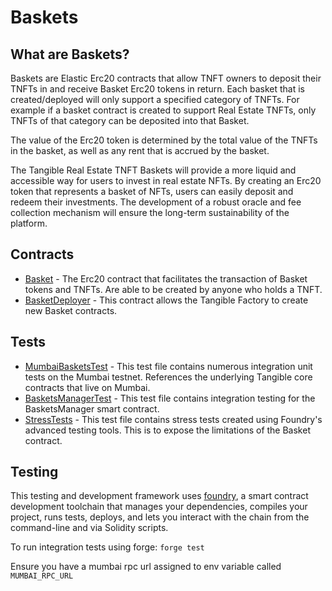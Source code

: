# Baskets

## What are Baskets?

Baskets are Elastic Erc20 contracts that allow TNFT owners to deposit their TNFTs in and receive Basket Erc20 tokens in return. Each basket that is created/deployed will only support a specified category of TNFTs. For example if a basket contract is created to support Real Estate TNFTs, only TNFTs of that category can be deposited into that Basket. 

The value of the Erc20 token is determined by the total value of the TNFTs in the basket, as well as any rent that is accrued by the basket.

The Tangible Real Estate TNFT Baskets will provide a more liquid and accessible way for users to invest in real estate NFTs. By creating an Erc20 token that represents a basket of NFTs, users can easily deposit and redeem their investments. The development of a robust oracle and fee collection mechanism will ensure the long-term sustainability of the platform.

## Contracts

- [Basket](./src/Baskets.sol) - The Erc20 contract that facilitates the transaction of Basket tokens and TNFTs. Are able to be created by anyone who holds a TNFT.
- [BasketDeployer](./src/BasketsDeployer.sol) - This contract allows the Tangible Factory to create new Basket contracts.

## Tests

- [MumbaiBasketsTest](./src/Baskets.t.sol) - This test file contains numerous integration unit tests on the Mumbai testnet. References the underlying Tangible core contracts that live on Mumbai.
- [BasketsManagerTest](./src/BasketsManager.t.sol) - This test file contains integration testing for the BasketsManager smart contract.
- [StressTests](./src/BasketsStressTests.t.sol) - This test file contains stress tests created using Foundry's advanced testing tools. This is to expose the limitations of the Basket contract.

## Testing

This testing and development framework uses [foundry](https://book.getfoundry.sh/), a smart contract development toolchain that manages your dependencies, compiles your project, runs tests, deploys, and lets you interact with the chain from the command-line and via Solidity scripts.

To run integration tests using forge:
`forge test` 

Ensure you have a mumbai rpc url assigned to env variable called `MUMBAI_RPC_URL`
